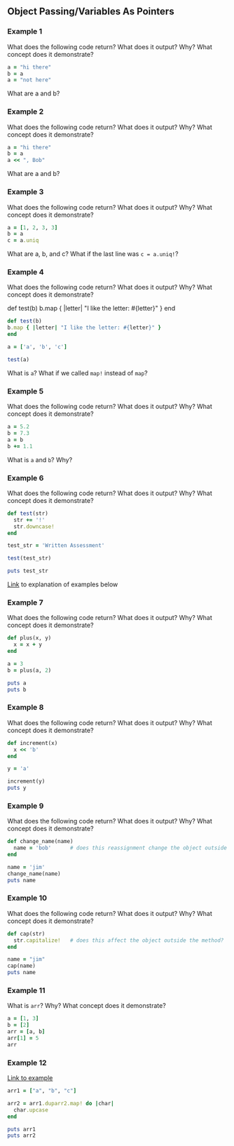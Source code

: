 ## Object Passing/Variables As Pointers

### Example 1

What does the following code return? What does it output? Why? What concept does it demonstrate?

```ruby
a = "hi there"
b = a
a = "not here"
```

What are a and b?


### Example 2

What does the following code return? What does it output? Why? What concept does it demonstrate?

```ruby
a = "hi there"
b = a
a << ", Bob"
```

What are a and b?


### Example 3

What does the following code return? What does it output? Why? What concept does it demonstrate?

```ruby
a = [1, 2, 3, 3]
b = a
c = a.uniq
```

What are a, b, and c? What if the last line was `c = a.uniq!`?

### Example 4

What does the following code return? What does it output? Why? What concept does it demonstrate?

def test(b) b.map { |letter| "I like the letter: #{letter}" } end

```ruby
def test(b)
b.map { |letter| "I like the letter: #{letter}" }
end

a = ['a', 'b', 'c']

test(a)
```

What is `a`? What if we called `map!` instead of `map`?

### Example 5


What does the following code return? What does it output? Why? What concept does it demonstrate?

```ruby
a = 5.2
b = 7.3
a = b
b += 1.1
```

What is `a` and `b`? Why?

### Example 6

What does the following code return? What does it output? Why? What concept does it demonstrate?

```ruby
def test(str)
  str += '!'
  str.downcase!
end

test_str = 'Written Assessment'

test(test_str)

puts test_str
```

[Link](https://launchschool.com/blog/object-passing-in-ruby) to explanation of examples below

### Example 7

What does the following code return? What does it output? Why? What concept does it demonstrate?

```ruby
def plus(x, y)
  x = x + y
end

a = 3
b = plus(a, 2)

puts a
puts b
```

### Example 8

What does the following code return? What does it output? Why? What concept does it demonstrate?

```ruby
def increment(x)
  x << 'b'
end

y = 'a'

increment(y)
puts y
```

### Example 9

What does the following code return? What does it output? Why? What concept does it demonstrate?

```ruby
def change_name(name)
  name = 'bob'      # does this reassignment change the object outside the method?
end

name = 'jim'
change_name(name)
puts name
```

### Example 10

What does the following code return? What does it output? Why? What concept does it demonstrate?

```ruby
def cap(str)
  str.capitalize!   # does this affect the object outside the method?
end

name = "jim"
cap(name)
puts name
```

### Example 11

What is `arr`? Why? What concept does it demonstrate?

```ruby
a = [1, 3]
b = [2]
arr = [a, b]
arr[1] = 5
arr
```

### Example 12

[Link to example](https://launchschool.com/lessons/c53f2250/assignments/1a6a2665)

```ruby
arr1 = ["a", "b", "c"]

arr2 = arr1.duparr2.map! do |char|
  char.upcase
end

puts arr1
puts arr2
```